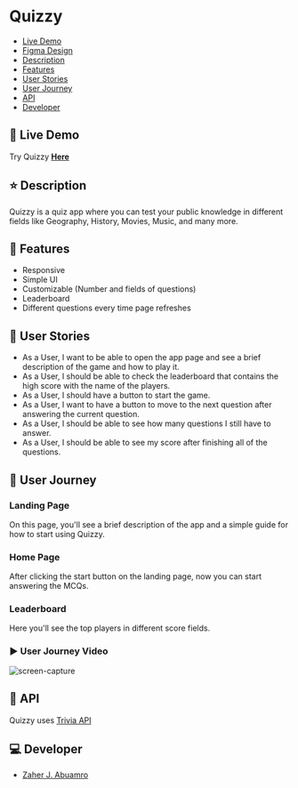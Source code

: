 # Quizzy
- [Live Demo](#demo)
- [Figma Design](https://www.figma.com/file/321YUCjeYxepuqtAb7Ht6E/Quizzy?node-id=0%3A1)
- [Description](#desc)
- [Features](#feat)
- [User Stories](#stories)
- [User Journey](#journey)
- [API](#api)
- [Developer](#dev)

## 🤖 Live Demo <span id="demo"></span>
Try Quizzy **[Here](https://gsg-g11.github.io/Quizzy/)**

## :star: Description <span id="desc"></span>
Quizzy is a quiz app where you can test your public knowledge in different fields like Geography, History, Movies, Music, and many more.

## :muscle: Features <span id="feat"></span>
- Responsive
- Simple UI
- Customizable (Number and fields of questions)
- Leaderboard
- Different questions every time page refreshes

## 👤 User Stories <span id="stories"></span>
- As a User, I want to be able to open the app page and see a brief description of the game and how to play it.
- As a User, I should be able to check the leaderboard that contains the high score with the name of the players.
- As a User, I should have a button to start the game.
- As a User, I want to have a button to move to the next question after answering the current question.
- As a User, I should be able to see how many questions I still have to answer.
- As a User, I should be able to see my score after finishing all of the questions.

## 🤠 User Journey <span id="journey"></span>

### Landing Page
On this page, you'll see a brief description of the app and a simple guide for how to start using Quizzy.

### Home Page
After clicking the start button on the landing page, now you can start answering the MCQs.

### Leaderboard
Here you'll see the top players in different score fields.

### ▶️ User Journey Video
![screen-capture](https://user-images.githubusercontent.com/78752405/150356765-45bc6230-6afa-4597-91b0-b4a4e0fd5de0.gif)


## 📡 API <span id="api"></span>
Quizzy uses [Trivia API](https://trivia.willfry.co.uk/)

## 💻 Developer <span id="dev"></span>
- [Zaher J. Abuamro](https://www.github.com/zaher-aa)
